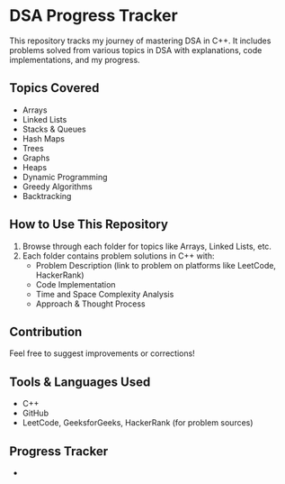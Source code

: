 # DSA Progress Tracker

This repository tracks my journey of mastering DSA in C++. It includes problems solved from various topics in DSA with explanations, code implementations, and my progress.

## Topics Covered
- Arrays
- Linked Lists
- Stacks & Queues
- Hash Maps
- Trees
- Graphs
- Heaps
- Dynamic Programming
- Greedy Algorithms
- Backtracking

## How to Use This Repository

1. Browse through each folder for topics like Arrays, Linked Lists, etc.
2. Each folder contains problem solutions in C++ with:
   - Problem Description (link to problem on platforms like LeetCode, HackerRank)
   - Code Implementation
   - Time and Space Complexity Analysis
   - Approach & Thought Process

## Contribution
Feel free to suggest improvements or corrections!
## Tools & Languages Used
- C++
- GitHub
- LeetCode, GeeksforGeeks, HackerRank (for problem sources)

## Progress Tracker
- 

